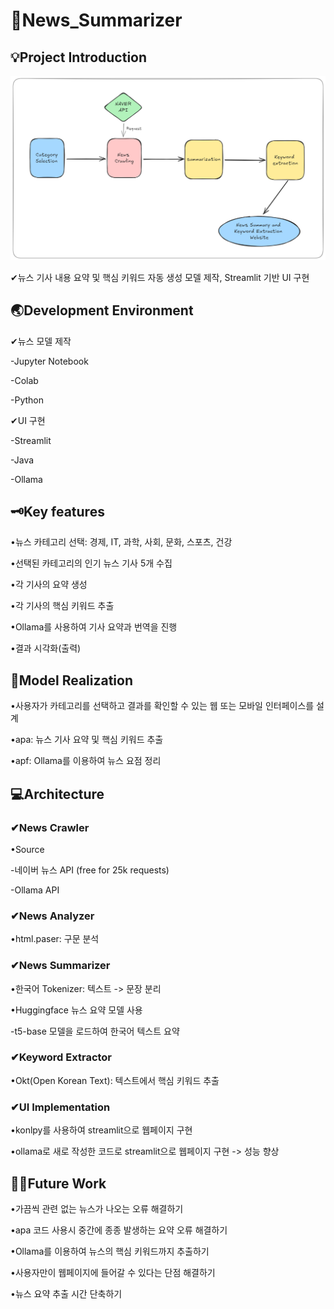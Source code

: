 # 📰News_Summarizer


 💡Project Introduction 
-------------

![image](day1_codes/README_PIC.png)

✔뉴스 기사 내용 요약 및 핵심 키워드 자동 생성 모델 제작, Streamlit 기반 UI 구현


🌏Development Environment
-------------


✔뉴스 모델 제작

-Jupyter Notebook

-Colab

-Python

✔UI 구현

-Streamlit

-Java

-Ollama


🗝Key features
-------------


•뉴스 카테고리 선택: 경제, IT, 과학, 사회, 문화, 스포츠, 건강


•선택된 카테고리의 인기 뉴스 기사 5개 수집


•각 기사의 요약 생성


•각 기사의 핵심 키워드 추출


•Ollama를 사용하여 기사 요약과 번역을 진행


•결과 시각화(출력)


👾Model Realization
-------------


•사용자가 카테고리를 선택하고 결과를 확인할 수 있는 웹 또는 모바일 인터페이스를 설계


•apa: 뉴스 기사 요약 및 핵심 키워드 추출


•apf: Ollama를 이용하여 뉴스 요점 정리


💻Architecture
------------


### ✔News Crawler

•Source

-네이버 뉴스 API (free for 25k requests)

-Ollama API

### ✔News Analyzer

•html.paser: 구문 분석

### ✔News Summarizer


•한국어 Tokenizer: 텍스트 -> 문장 분리

•Huggingface 뉴스 요약 모델 사용

-t5-base 모델을 로드하여 한국어 텍스트 요약


### ✔Keyword Extractor

•Okt(Open Korean Text): 텍스트에서 핵심 키워드 추출

### ✔UI Implementation

•konlpy를 사용하여 streamlit으로 웹페이지 구현

•ollama로 새로 작성한 코드로 streamlit으로 웹페이지 구현 -> 성능 향상


🧗‍♀️Future Work
-------------

•가끔씩 관련 없는 뉴스가 나오는 오류 해결하기  

•apa 코드 사용시 중간에 종종 발생하는 요약 오류 해결하기

•Ollama를 이용하여 뉴스의 핵심 키워드까지 추출하기

•사용자만이 웹페이지에 들어갈 수 있다는 단점 해결하기

•뉴스 요약 추출 시간 단축하기
